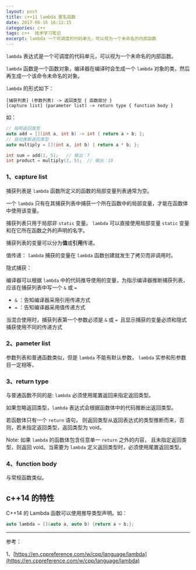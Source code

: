```yaml
---
layout: post
title: c++11 lambda 匿名函数
date: 2017-06-16 16:12:15
categories: c++  
tags: c++  技术学习笔记
excerpt: lambda 一个可调度的代码单元，可以视为一个未命名的内部函数
---
```



`lambda` 表达式是一个可调度的代码单元，可以视为一个未命名的内部函数。

`lambda` 函数是一个函数对象，编译器在编译时会生成一个 `lambda` 对象的类，然后再生成一个该命令未命名的对象。

`lambda` 的形式如下：

```
[捕获列表] (参数列表) -> 返回类型 { 函数部分 }
[capture list] (parameter list) -> return type { function body }
```
如：

```c++
// 指明返回类型
auto add = [](int a, int b) -> int { return a + b; };
// 自动推断返回类型
auto multiply = [](int a, int b) { return a * b; };

int sum = add(2, 5);   // 输出：7
int product = multiply(2, 5);  // 输出：10
```

### 1、capture list  

捕获列表是 `lambda` 函数所定义的函数的局部变量列表通常为空。

一个 `lambda` 只有在其捕获列表中捕获一个所在函数中的局部变量，才能在函数体中使用该变量。

捕获列表只用于局部非 `static` 变量。 `lambda` 可以直接使用局部变量 `static` 变量和在它所在函数之外的声明的名字。

捕获列表的变量可以分为**值**或**引用**传递。

值传递： `lambda` 捕获的变量在 `lambda` 函数创建就发生了拷贝而非调用时。

隐式捕获：

编译器可以根据 `lambda` 中的代码推导使用的变量，为指示编译器推断捕获列表，应该在捕获列表中写一个 ``&`` 或 ``=``

- `&` ：告知编译器采用引用传递方式
- `=` ：告知编译器采用值传递方式

 当混合使用时，捕获列表第一个参数必须是 `&` 或 `= `且显示捕获的变量必须和隐式捕获使用不同的传递方式

### 2、pameter list

参数列表和普通函数类似，但是 `lambda` 不能有默认参数， `lambda` 实参和形参数目一定相等，

### 3、return type

与普通函数不同的是: `lambda` 必须使用尾置返回来指定返回类型。

如果忽略返回类型，`lambda` 表达式会根据函数体中的代码推断出返回类型。

若函数体只有一个 `return` 语句， 则返回类型从返回表达式的类型推断而来，否则，若未指定返回类型，返回类型为 void。

Note: 如果 `lambda` 的函数体包含任意单一 `return` 之外的内容， 且未指定返回类型，则返回 void。当需要为 `lambda` 定义返回类型时，必须使用尾置返回类型。

### 4、function body 

与常规函数类似。

## c++14 的特性

C++14 的 Lambda 函数可以使用推导类型声明。如：

```c++
auto lambda = [](auto a, auto b) {return a + b;};
```

----
参考：

1、[https://en.cppreference.com/w/cpp/language/lambda](https://en.cppreference.com/w/cpp/language/lambda)
